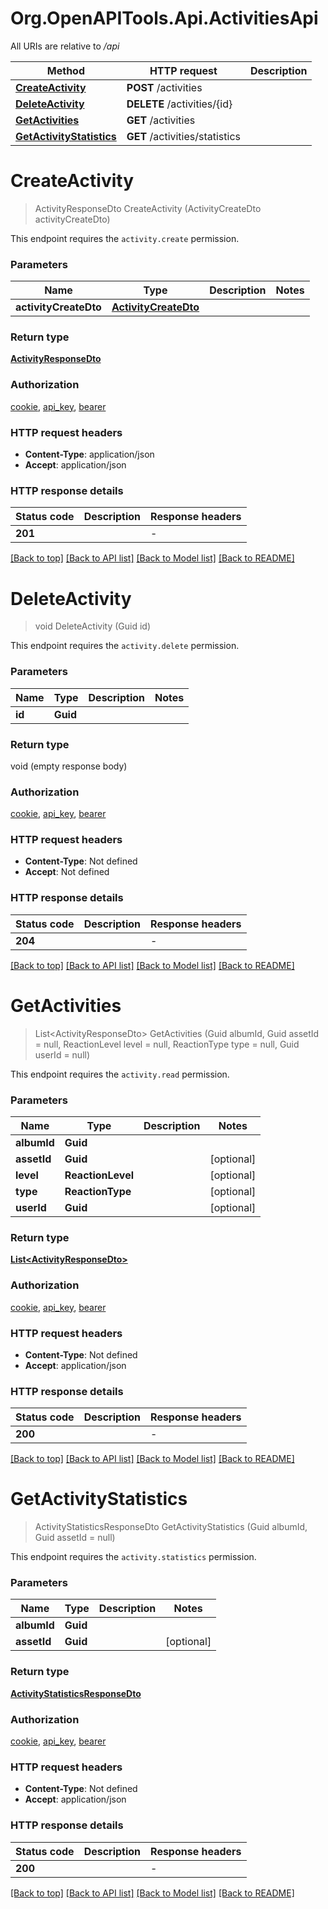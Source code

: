 # Org.OpenAPITools.Api.ActivitiesApi

All URIs are relative to */api*

| Method | HTTP request | Description |
|--------|--------------|-------------|
| [**CreateActivity**](ActivitiesApi.md#createactivity) | **POST** /activities |  |
| [**DeleteActivity**](ActivitiesApi.md#deleteactivity) | **DELETE** /activities/{id} |  |
| [**GetActivities**](ActivitiesApi.md#getactivities) | **GET** /activities |  |
| [**GetActivityStatistics**](ActivitiesApi.md#getactivitystatistics) | **GET** /activities/statistics |  |

<a id="createactivity"></a>
# **CreateActivity**
> ActivityResponseDto CreateActivity (ActivityCreateDto activityCreateDto)



This endpoint requires the `activity.create` permission.


### Parameters

| Name | Type | Description | Notes |
|------|------|-------------|-------|
| **activityCreateDto** | [**ActivityCreateDto**](ActivityCreateDto.md) |  |  |

### Return type

[**ActivityResponseDto**](ActivityResponseDto.md)

### Authorization

[cookie](../README.md#cookie), [api_key](../README.md#api_key), [bearer](../README.md#bearer)

### HTTP request headers

 - **Content-Type**: application/json
 - **Accept**: application/json


### HTTP response details
| Status code | Description | Response headers |
|-------------|-------------|------------------|
| **201** |  |  -  |

[[Back to top]](#) [[Back to API list]](../../README.md#documentation-for-api-endpoints) [[Back to Model list]](../../README.md#documentation-for-models) [[Back to README]](../../README.md)

<a id="deleteactivity"></a>
# **DeleteActivity**
> void DeleteActivity (Guid id)



This endpoint requires the `activity.delete` permission.


### Parameters

| Name | Type | Description | Notes |
|------|------|-------------|-------|
| **id** | **Guid** |  |  |

### Return type

void (empty response body)

### Authorization

[cookie](../README.md#cookie), [api_key](../README.md#api_key), [bearer](../README.md#bearer)

### HTTP request headers

 - **Content-Type**: Not defined
 - **Accept**: Not defined


### HTTP response details
| Status code | Description | Response headers |
|-------------|-------------|------------------|
| **204** |  |  -  |

[[Back to top]](#) [[Back to API list]](../../README.md#documentation-for-api-endpoints) [[Back to Model list]](../../README.md#documentation-for-models) [[Back to README]](../../README.md)

<a id="getactivities"></a>
# **GetActivities**
> List&lt;ActivityResponseDto&gt; GetActivities (Guid albumId, Guid assetId = null, ReactionLevel level = null, ReactionType type = null, Guid userId = null)



This endpoint requires the `activity.read` permission.


### Parameters

| Name | Type | Description | Notes |
|------|------|-------------|-------|
| **albumId** | **Guid** |  |  |
| **assetId** | **Guid** |  | [optional]  |
| **level** | **ReactionLevel** |  | [optional]  |
| **type** | **ReactionType** |  | [optional]  |
| **userId** | **Guid** |  | [optional]  |

### Return type

[**List&lt;ActivityResponseDto&gt;**](ActivityResponseDto.md)

### Authorization

[cookie](../README.md#cookie), [api_key](../README.md#api_key), [bearer](../README.md#bearer)

### HTTP request headers

 - **Content-Type**: Not defined
 - **Accept**: application/json


### HTTP response details
| Status code | Description | Response headers |
|-------------|-------------|------------------|
| **200** |  |  -  |

[[Back to top]](#) [[Back to API list]](../../README.md#documentation-for-api-endpoints) [[Back to Model list]](../../README.md#documentation-for-models) [[Back to README]](../../README.md)

<a id="getactivitystatistics"></a>
# **GetActivityStatistics**
> ActivityStatisticsResponseDto GetActivityStatistics (Guid albumId, Guid assetId = null)



This endpoint requires the `activity.statistics` permission.


### Parameters

| Name | Type | Description | Notes |
|------|------|-------------|-------|
| **albumId** | **Guid** |  |  |
| **assetId** | **Guid** |  | [optional]  |

### Return type

[**ActivityStatisticsResponseDto**](ActivityStatisticsResponseDto.md)

### Authorization

[cookie](../README.md#cookie), [api_key](../README.md#api_key), [bearer](../README.md#bearer)

### HTTP request headers

 - **Content-Type**: Not defined
 - **Accept**: application/json


### HTTP response details
| Status code | Description | Response headers |
|-------------|-------------|------------------|
| **200** |  |  -  |

[[Back to top]](#) [[Back to API list]](../../README.md#documentation-for-api-endpoints) [[Back to Model list]](../../README.md#documentation-for-models) [[Back to README]](../../README.md)

